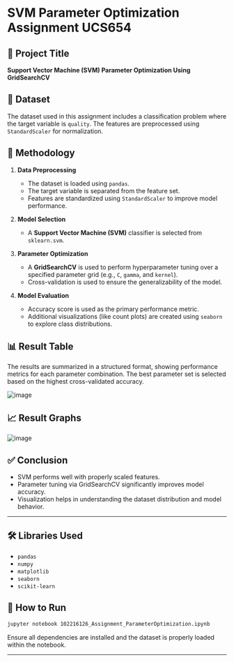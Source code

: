 # SVM Parameter Optimization Assignment UCS654

## 📌 Project Title
**Support Vector Machine (SVM) Parameter Optimization Using GridSearchCV**

## 📁 Dataset
The dataset used in this assignment includes a classification problem where the target variable is `quality`. The features are preprocessed using `StandardScaler` for normalization.

## 🧪 Methodology
1. **Data Preprocessing**
   - The dataset is loaded using `pandas`.
   - The target variable is separated from the feature set.
   - Features are standardized using `StandardScaler` to improve model performance.

2. **Model Selection**
   - A **Support Vector Machine (SVM)** classifier is selected from `sklearn.svm`.

3. **Parameter Optimization**
   - A **GridSearchCV** is used to perform hyperparameter tuning over a specified parameter grid (e.g., `C`, `gamma`, and `kernel`).
   - Cross-validation is used to ensure the generalizability of the model.

4. **Model Evaluation**
   - Accuracy score is used as the primary performance metric.
   - Additional visualizations (like count plots) are created using `seaborn` to explore class distributions.

## 📊 Result Table
The results are summarized in a structured format, showing performance metrics for each parameter combination. The best parameter set is selected based on the highest cross-validated accuracy.

![image](https://github.com/user-attachments/assets/d67e67da-35b3-4036-a71c-345ff0c05fe6)


## 📈 Result Graphs
![image](https://github.com/user-attachments/assets/8ddb29e4-d354-492f-a583-89c0d3a040cf)


## ✅ Conclusion
- SVM performs well with properly scaled features.
- Parameter tuning via GridSearchCV significantly improves model accuracy.
- Visualization helps in understanding the dataset distribution and model behavior.

---

## 🛠️ Libraries Used
- `pandas`
- `numpy`
- `matplotlib`
- `seaborn`
- `scikit-learn`

## 📎 How to Run
```bash
jupyter notebook 102216126_Assignment_ParameterOptimization.ipynb
```
Ensure all dependencies are installed and the dataset is properly loaded within the notebook.

---


